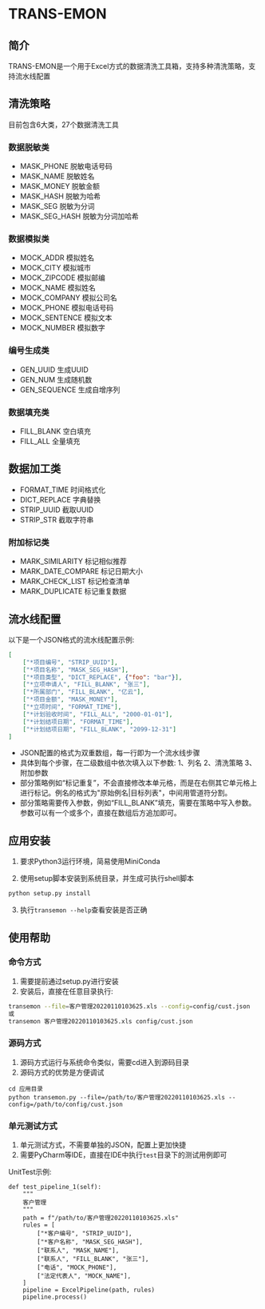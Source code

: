 # TRANS-EMON

## 简介
TRANS-EMON是一个用于Excel方式的数据清洗工具箱，支持多种清洗策略，支持流水线配置

## 清洗策略
目前包含6大类，27个数据清洗工具

### 数据脱敏类

- MASK_PHONE 脱敏电话号码
- MASK_NAME 脱敏姓名
- MASK_MONEY 脱敏金额
- MASK_HASH 脱敏为哈希
- MASK_SEG 脱敏为分词
- MASK_SEG_HASH 脱敏为分词加哈希

### 数据模拟类

- MOCK_ADDR 模拟姓名
- MOCK_CITY 模拟城市
- MOCK_ZIPCODE 模拟邮编
- MOCK_NAME 模拟姓名
- MOCK_COMPANY 模拟公司名
- MOCK_PHONE 模拟电话号码
- MOCK_SENTENCE 模拟文本
- MOCK_NUMBER 模拟数字

### 编号生成类

- GEN_UUID 生成UUID
- GEN_NUM 生成随机数
- GEN_SEQUENCE 生成自增序列

### 数据填充类

- FILL_BLANK 空白填充
- FILL_ALL 全量填充

## 数据加工类

- FORMAT_TIME 时间格式化
- DICT_REPLACE 字典替换
- STRIP_UUID 截取UUID
- STRIP_STR 截取字符串

### 附加标记类

- MARK_SIMILARITY 标记相似推荐
- MARK_DATE_COMPARE 标记日期大小
- MARK_CHECK_LIST 标记检查清单
- MARK_DUPLICATE 标记重复数据


## 流水线配置
以下是一个JSON格式的流水线配置示例: 
```json
[
    ["*项目编号", "STRIP_UUID"],
    ["*项目名称", "MASK_SEG_HASH"],
    ["*项目类型", "DICT_REPLACE", {"foo": "bar"}],
    ["*立项申请人", "FILL_BLANK", "张三"],
    ["*所属部门", "FILL_BLANK", "亿云"],
    ["*项目金额", "MASK_MONEY"],
    ["*立项时间", "FORMAT_TIME"],
    ["*计划验收时间", "FILL_ALL", "2000-01-01"],
    ["*计划结项日期", "FORMAT_TIME"],
    ["*计划结项日期", "FILL_BLANK", "2099-12-31"]
]
```
- JSON配置的格式为双重数组，每一行即为一个流水线步骤
- 具体到每个步骤，在二级数组中依次填入以下参数: 1、列名  2、清洗策略  3、附加参数
- 部分策略例如“标记重复”，不会直接修改本单元格，而是在右侧其它单元格上进行标记。例名的格式为"原始例名|目标列表"，中间用管道符分割。
- 部分策略需要传入参数，例如“FILL_BLANK”填充，需要在策略中写入参数。参数可以有一个或多个，直接在数组后方追加即可。

## 应用安装
1. 要求Python3运行环境，简易使用MiniConda

2. 使用setup脚本安装到系统目录，并生成可执行shell脚本
```sh
python setup.py install
```

3. 执行`transemon --help`查看安装是否正确


## 使用帮助
### 命令方式
1. 需要提前通过setup.py进行安装
2. 安装后，直接在任意目录执行:  
```sh
transemon --file=客户管理20220110103625.xls --config=config/cust.json
或
transemon 客户管理20220110103625.xls config/cust.json
```

### 源码方式
1. 源码方式运行与系统命令类似，需要cd进入到源码目录
2. 源码方式的优势是方便调试
```
cd 应用目录
python transemon.py --file=/path/to/客户管理20220110103625.xls --config=/path/to/config/cust.json
```

### 单元测试方式
1. 单元测试方式，不需要单独的JSON，配置上更加快捷
2. 需要PyCharm等IDE，直接在IDE中执行`test`目录下的测试用例即可

UnitTest示例: 
```
def test_pipeline_1(self):
    """
    客户管理
    """
    path = f"/path/to/客户管理20220110103625.xls"
    rules = [
        ["*客户编号", "STRIP_UUID"],
        ["*客户名称", "MASK_SEG_HASH"],
        ["联系人", "MASK_NAME"],
        ["联系人", "FILL_BLANK", "张三"],
        ["电话", "MOCK_PHONE"],
        ["法定代表人", "MOCK_NAME"],
    ]
    pipeline = ExcelPipeline(path, rules)
    pipeline.process()
```